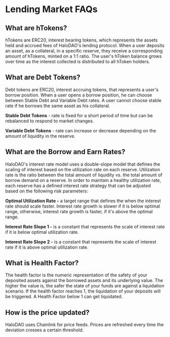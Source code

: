 # Lending Market FAQs

## What are hTokens?

hTokens are ERC20, interest bearing tokens, which represents the assets held and accrued fees of HaloDAO's lending protocol. When a user deposits an asset, as a collateral, in a specific reserve, they receive a corresponding amount of hTokens, minted on a 1:1 ratio. The user's hToken balance grows over time as the interest collected is distributed to all hToken holders.

## What are Debt Tokens?

Debt tokens are ERC20, interest accruing tokens, that represents a user's borrow position. When a user opens a borrow position, he can choose between Stable Debt and Variable Debt rates. A user cannot choose stable rate if he borrows the same asset as his collateral.

**Stable Debt Tokens** - rate is fixed for a short period of time but can be rebalanced to respond to market changes.

**Variable Debt Tokens** - rate can increase or decrease depending on the amount of liquidity in the reserve.&#x20;

## What are the Borrow and Earn Rates?

HaloDAO's interest rate model uses a double-slope model that defines the scaling of interest based on the utilization rate on each reserve. Utilization rate is the ratio between the total amount of liquidity vs. the total amount of borrow demand on a reserve. In order to maintain a healthy utilization rate, each reserve has a defined interest rate strategy that can be adjusted based on the following risk parameters:

**Optimal Utilization Rate -** a target range that defines the when the interest rate should scale faster. Interest rate growth is slower if it is below optimal range, otherwise, interest rate growth is faster, if it's above the optimal range. &#x20;

**Interest Rate Slope 1 -** is a constant that represents the scale of interest rate if it is below optimal utilization rate. &#x20;

**Interest Rate Slope 2 -** is a constant that represents the scale of interest rate if it is above optimal utilization rate. &#x20;



## What is Health Factor?

The health factor is the numeric representation of the safety of your deposited assets against the borrowed assets and its underlying value. The higher the value is, the safer the state of your funds are against a liquidation scenario. If the health factor reaches 1, the liquidation of your deposits will be triggered. A Health Factor below 1 can get liquidated.

## How is the price updated?

HaloDAO uses Chainlink for price feeds. Prices are refreshed every time the deviation crosses a certain threshold.
